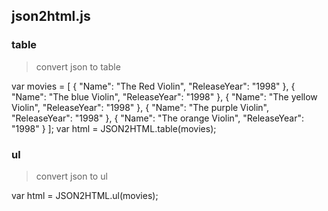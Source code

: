 ## json2html.js

### table

>convert json to table

var movies = [
			{ "Name": "The Red Violin", "ReleaseYear": "1998" },
			{ "Name": "The blue Violin", "ReleaseYear": "1998" },
			{ "Name": "The yellow Violin", "ReleaseYear": "1998" },
			{ "Name": "The purple Violin", "ReleaseYear": "1998" },
			{ "Name": "The orange Violin", "ReleaseYear": "1998" }
		];
var html = JSON2HTML.table(movies);
### ul

>convert json to ul

var html = JSON2HTML.ul(movies);
